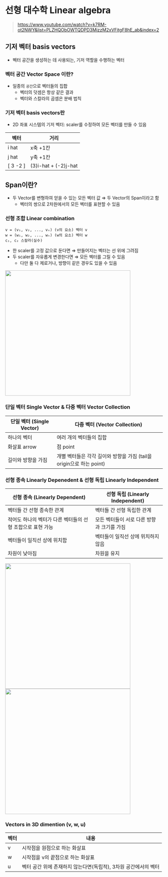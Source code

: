 # 선형 대수학 Linear algebra

> https://www.youtube.com/watch?v=k7RM-ot2NWY&list=PLZHQObOWTQDPD3MizzM2xVFitgF8hE_ab&index=2

## 기저 벡터 basis vectors

- 벡터 공간을 생성하는 데 사용되는, 기저 역할을 수행하는 벡터

### 벡터 공간 Vector Space 이란?

- 일종의 `공간`으로 벡터들의 집합
  - 벡터의 덧셈은 항상 같은 결과
  - 벡터와 스칼라의 곱셈은 분배 법칙

### 기저 벡터 basis vectors란

- 2D 좌표 시스템의 기저 벡터: scaler를 수정하여 모든 벡터를 만들 수 있음

| 벡터     | 거리                 |
| -------- | -------------------- |
| i hat    | x축 +1칸             |
| j hat    | y축 +1칸             |
| [ 3 -2 ] | (3)i-hat + (-2)j-hat |

## Span이란?

- 두 Vector를 변형하여 얻을 수 있는 모든 벡터 값 ⇒ 두 Vector의 Span이라고 함
  - 벡터의 쌍으로 2차원에서의 모든 벡터를 표현할 수 있음

### 선형 조합 Linear combination

```tsx
v = (v₁, v₂, ..., vₙ) (v의 요소) 벡터 v
w = (w₁, w₂, ..., wₙ) (w의 요소) 벡터 w
c₁, c₂ 스칼라(실수)
```

- 한 scaler를 고정 값으로 둔다면 ⇒ 만들어지는 벡터는 선 위에 그려짐
- 두 scaler를 자유롭게 변경한다면 ⇒ 모든 벡터를 그릴 수 있음
  - 다만 둘 다 제로거나, 방향이 같은 경우도 있을 수 있음

<img src="https://github.com/dusunax/javascript/assets/94776135/ac158287-a1b8-48b5-9a33-1d58fbbb96ad" width="400px" />

### **단일 벡터 Single Vector** & **다중 벡터 Vector Collection**

| 단일 벡터 (Single Vector) | 다중 벡터 (Vector Collection)                                        |
| ------------------------- | -------------------------------------------------------------------- |
| 하나의 벡터               | 여러 개의 벡터들의 집합                                              |
| 화살표 arrow              | 점 point                                                             |
| 길이와 방향을 가짐        | 개별 벡터들은 각각 길이와 방향을 가짐 (tail을 origin으로 하는 point) |

### 선형 종속 Linearly Depenedent & 선형 독립 Linearly Independent

| 선형 종속 (Linearly Dependent)                             | 선형 독립 (Linearly Independent)           |
| ---------------------------------------------------------- | ------------------------------------------ |
| 벡터들 간 선형 종속한 관계                                 | 벡터들 간 선형 독립한 관계                 |
| 적어도 하나의 벡터가 다른 벡터들의 선형 조합으로 표현 가능 | 모든 벡터들이 서로 다른 방향과 크기를 가짐 |
| 벡터들이 일직선 상에 위치함                                | 벡터들이 일직선 상에 위치하지 않음         |
| 차원이 낮아짐                                              | 차원을 유지                                |

<img src="https://github.com/dusunax/javascript/assets/94776135/f1a7330b-1d54-4b51-bfe5-da929a5dd390" width="400px" />   
<img src="https://github.com/dusunax/javascript/assets/94776135/83fd5194-2307-40ad-96dc-66c0925f2482" width="400px" />

### Vectors in 3D dimention (v, w, u)

| 벡터 | 내용                                                            |
| ---- | --------------------------------------------------------------- |
| v    | 시작점을 원점으로 하는 화살표                                   |
| w    | 시작점을 v의 끝점으로 하는 화살표                               |
| u    | 벡터 공간 위에 존재하지 않는다면(독립적), 3차원 공간에서의 벡터 |
